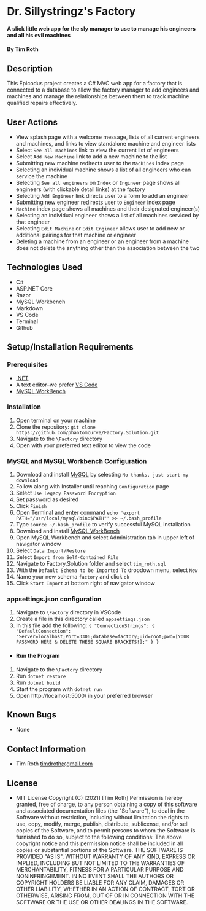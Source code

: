 # Dr. Sillystringz's Factory

#### A slick little web app for the sly manager to use to manage his engineers and all his evil machines

#### By Tim Roth

## Description

This Epicodus project creates a C# MVC web app for a factory that is connected to a database to allow the factory manager to add engineers and machines and manage the relationships between them to track machine qualified repairs effectively.

## User Actions

* View splash page with a welcome message, lists of all current engineers and machines, and links to view standalone machine and engineer lists
* Select `See all machines` link to view the current list of engineers
* Select `Add New Machine` link to add a new machine to the list
* Submitting new machine redirects user to the `Machines` index page
* Selecting an individual machine shows a list of all engineers who can service the machine
* Selecting `See all engineers` on `Index` or `Engineer` page shows all engineers (with clickable detail links) at the factory
* Selecting `Add Engineer` link directs user to a form to add an engineer
* Submitting new engineer redirects user to `Engineer` index page
* `Machine` index page shows all machines and their designated engineer(s)
* Selecting an individual engineer shows a list of all machines serviced by that engineer
* Selecting `Edit Machine` or `Edit Engineer` allows user to add new or additional pairings for that machine or engineer
* Deleting a machine from an engineer or an engineer from a machine does not delete the anything other than the association between the two

## Technologies Used

* C#
* ASP.NET&#8203; Core
* Razor
* MySQL Workbench
* Markdown
* VS Code
* Terminal
* Github

## Setup/Installation Requirements

### Prerequisites

* [.NET](https://dotnet.microsoft.com/)
* A text editor–we prefer [VS Code](https://code.visualstudio.com/)
* [MySQL WorkBench](https://dev.mysql.com/downloads/workbench/)

### Installation

1. Open terminal on your machine
2. Clone the repository: `git clone https://github.com/phantomcurve/Factory.Solution.git`
3. Navigate to the `\Factory` directory
4. Open with your preferred text editor to view the code


### MySQL  and MySQL Workbench Configuration
1. Download and install [MySQL](https://dev.mysql.com/downloads/file/?id=484914) by selecting `No thanks, just start my download`
2. Follow along with Installer until reaching `Configuration` page
3. Select `Use Legacy Password Encryption`
4. Set password as desired 
5. Click `Finish`
6. Open Terminal and enter command `echo 'export PATH="/usr/local/mysql/bin:$PATH"' >> ~/.bash_profile`
7. Type `source ~/.bash_profile` to verify successful MySQL installation
8. Download and install [MySQL WorkBench](https://dev.mysql.com/downloads/workbench/)
6. Open MySQL Workbench and select Administration tab in upper left of navigator window
7. Select `Data Import/Restore` 
8. Select `Import from Self-Contained File`
9. Navigate to Factory.Solution folder and select `tim_roth.sql`
10. With the `Default Schema to be Imported To` dropdown menu, select `New`
11. Name your new schema `factory` and click `ok`
12. Click `Start Import` at bottom right of navigator window

### appsettings.json configuration

1. Navigate to `\Factory` directory in VSCode
2. Create a file in this directory called `appsettings.json`
3. In this file add the following: 
``{
  "ConnectionStrings": {
      "DefaultConnection": "Server=localhost;Port=3306;database=factory;uid=root;pwd=[YOUR PASSWORD HERE & DELETE THESE SQUARE BRACKETS!];"
  }
}``


* #### Run the Program

1. Navigate to the `\Factory` directory
2. Run `dotnet restore`
3. Run `dotnet build`
4. Start the program with `dotnet run`
5. Open http://localhost:5000/ in your preferred browser

## Known Bugs

* None

## Contact Information

* Tim Roth [timdroth@gmail.com](mailto:timdroth@gmail.com)

## License

* MIT License 
Copyright (C) [2021] [Tim Roth]
Permission is hereby granted, free of charge, to any person obtaining
a copy of this software and associated documentation files (the
"Software"), to deal in the Software without restriction, including
without limitation the rights to use, copy, modify, merge, publish,
distribute, sublicense, and/or sell copies of the Software, and to
permit persons to whom the Software is furnished to do so, subject to
the following conditions:
The above copyright notice and this permission notice shall be
included in all copies or substantial portions of the Software.
THE SOFTWARE IS PROVIDED "AS IS", WITHOUT WARRANTY OF ANY KIND,
EXPRESS OR IMPLIED, INCLUDING BUT NOT LIMITED TO THE WARRANTIES OF
MERCHANTABILITY, FITNESS FOR A PARTICULAR PURPOSE AND
NONINFRINGEMENT. IN NO EVENT SHALL THE AUTHORS OR COPYRIGHT HOLDERS BE
LIABLE FOR ANY CLAIM, DAMAGES OR OTHER LIABILITY, WHETHER IN AN ACTION
OF CONTRACT, TORT OR OTHERWISE, ARISING FROM, OUT OF OR IN CONNECTION
WITH THE SOFTWARE OR THE USE OR OTHER DEALINGS IN THE SOFTWARE.